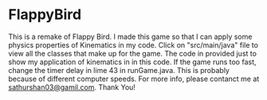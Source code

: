 # FlappyBird
This is a remake of Flappy Bird. I made this game so that I can apply some physics properties of Kinematics in my code. 
Click on "src/main/java" file to view all the classes that make up for the game. 
The code in provided just to show my application of kinematics in in this code. 
If the game runs too fast, change the timer delay in lime 43 in runGame.java. This is probably because of different computer speeds. 
For more info, please contanct me at sathurshan03@gamil.com. Thank You!
